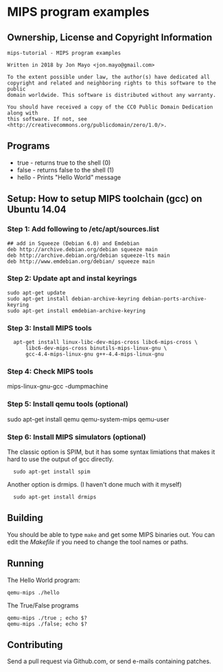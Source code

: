 # MIPS program examples

## Ownership, License and Copyright Information

    mips-tutorial - MIPS program examples

    Written in 2018 by Jon Mayo <jon.mayo@gmail.com>

    To the extent possible under law, the author(s) have dedicated all
    copyright and related and neighboring rights to this software to the public
    domain worldwide. This software is distributed without any warranty.

    You should have received a copy of the CC0 Public Domain Dedication along with
    this software. If not, see <http://creativecommons.org/publicdomain/zero/1.0/>.

## Programs

* true - returns true to the shell (0)
* false - returns false to the shell (1)
* hello - Prints "Hello World" message

## Setup: How to setup MIPS toolchain (gcc) on Ubuntu 14.04

### Step 1: Add  following to /etc/apt/sources.list

```
## add in Squeeze (Debian 6.0) and Emdebian
deb http://archive.debian.org/debian squeeze main
deb http://archive.debian.org/debian squeeze-lts main
deb http://www.emdebian.org/debian/ squeeze main
```

### Step 2: Update apt and instal keyrings

```
sudo apt-get update
sudo apt-get install debian-archive-keyring debian-ports-archive-keyring
sudo apt-get install emdebian-archive-keyring
```

### Step 3: Install MIPS tools

```
  apt-get install linux-libc-dev-mips-cross libc6-mips-cross \
      libc6-dev-mips-cross binutils-mips-linux-gnu \
      gcc-4.4-mips-linux-gnu g++-4.4-mips-linux-gnu
```

### Step 4: Check MIPS tools

  mips-linux-gnu-gcc -dumpmachine

### Step 5: Install qemu tools (optional)

  sudo apt-get install qemu qemu-system-mips qemu-user

### Step 6: Install MIPS simulators (optional)

The classic option is SPIM, but it has some syntax limiations that makes it hard to use the output of gcc directly.
```
  sudo apt-get install spim
```

Another option is drmips. (I haven't done much with it myself)
```
  sudo apt-get install drmips
```

## Building

You should be able to type `make` and get some MIPS binaries out. You can edit the *Makefile* if you need to change the tool names or paths.

## Running

The Hello World program:
```
qemu-mips ./hello
```

The True/False programs
```
qemu-mips ./true ; echo $?
qemu-mips ./false; echo $?
```

## Contributing

Send a pull request via Github.com, or send e-mails containing patches.
